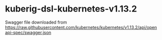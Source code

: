 # kuberig-dsl-kubernetes-v1.13.2

Swagger file downloaded from https://raw.githubusercontent.com/kubernetes/kubernetes/v1.13.2/api/openapi-spec/swagger.json
